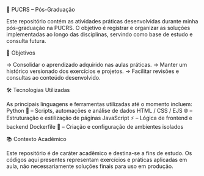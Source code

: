 📘 PUCRS – Pós-Graduação

Este repositório contém as atividades práticas desenvolvidas durante minha pós-graduação na PUCRS.
O objetivo é registrar e organizar as soluções implementadas ao longo das disciplinas, servindo como base de estudo e consulta futura.

🎯 Objetivos

-> Consolidar o aprendizado adquirido nas aulas práticas.
-> Manter um histórico versionado dos exercícios e projetos.
-> Facilitar revisões e consultas ao conteúdo desenvolvido.

🛠️ Tecnologias Utilizadas

As principais linguagens e ferramentas utilizadas até o momento incluem:
Python 🐍 – Scripts, automações e análise de dados
HTML / CSS / EJS 🌐 – Estruturação e estilização de páginas
JavaScript ⚡ – Lógica de frontend e backend
Dockerfile 🐳 – Criação e configuração de ambientes isolados

📚 Contexto Acadêmico

Este repositório é de caráter acadêmico e destina-se a fins de estudo.
Os códigos aqui presentes representam exercícios e práticas aplicadas em aula, não necessariamente soluções finais para uso em produção.
